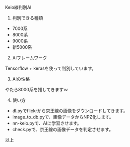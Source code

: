 Keio線判別AI

1. 判別できる種類

* 7000系
* 8000系
* 9000系
* 新5000系

2. AIフレームワーク

Tensorflow + kerasを使って判別しています。

3. AIの性格

やたら8000系を推してきますｗ

4. 使い方

* dl.pyでflickrから京王線の画像をダウンロードしてきます。
* image_to_db.pyで、画像データからNPZ化します。
* nn-keio.pyで、AIに学習させます。
* check.pyで、京王線の画像データを判定させます。

以上
